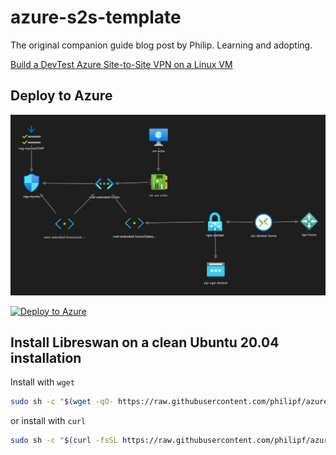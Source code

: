 # azure-s2s-template

The original companion guide blog post by Philip. Learning and adopting.

[Build a DevTest Azure Site-to-Site VPN on a Linux VM](https://blog.notnot.ninja/2020/09/19/azure-site-to-site-vpn/)

## Deploy to Azure

![ARM template diagram](ARM-template.png?raw=true "ARM template")

<a target="_blank" href="https://portal.azure.com/#create/Microsoft.Template/uri/https%3a%2f%2fraw.githubusercontent.com%2fphilipf%2fazure-s2s-template%2fmaster%2ftemplate.json">   
  <img src="https://aka.ms/deploytoazurebutton" alt="Deploy to Azure">
</a>



## Install Libreswan on a clean Ubuntu 20.04 installation

Install with `wget`

```bash
sudo sh -c "$(wget -qO- https://raw.githubusercontent.com/philipf/azure-s2s-template/master/install.sh)"
```

or install with `curl`

```bash
sudo sh -c "$(curl -fsSL https://raw.githubusercontent.com/philipf/azure-s2s-template/master/install.sh)"
```
